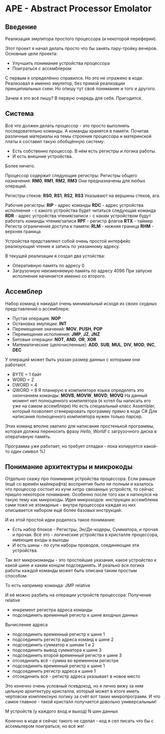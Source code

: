# APE - Abstract Processor Emolator
## Введение
Реализация эмулятора простого процессора (и некоторой переферии).

Этот проект я начал делать просто что бы занять пару-тройку вечеров.
Основные цели проекта:
- Улучшить понимание устройства процессора
- Поиграться с ассемблером

С первым я определённо справился.
Но это не отражено в коде.
Реализовал я именно эмулятор, без прямой реализации принципиальных схем.
Но опишу тут своё понимание и того и другого.

Зачем я это всё пишу?
В первую очередь для себя.
Пригодится.

## Система
Всё что должен делать процессор - это просто выполнять последовательно команды. А команды хранятся в памяти.
Почитав различные материалы на темы строения процессора и материнской платы я составил такую обобщённую систему:

- Есть собственно процессор. В нём есть регистры и логика работы.
- И есть внешние устройства.

Более ничего.

Процессор содержит следующие регистры:
Регистры общего назначения: **RM0**, **RM1**, **RM2**, **RM3**
Они предназначены для любых операций.

Регистры стеков: **RS0**, **RS1**, **RS2**, **RS3**
Указывают на вершины стеков, ага.

Рабочие регистры:
    **RIP** - адрес команды
    **RDC** - адрес устройства исполнения - с какого устройства будет читаться следующая команда
	**RDR** - адрес устройства чтения/записи - с каким устройством будут работать команды чтения/записи
    **RPF** - регистр флагов
    **RTX** - таймер
Регистр ограничения доступа к памяти:
    **RLM** - нижняя граница
    **RHM** - верхняя граница

Устройства представляют собой очень простой интерфейс реализующий чтение и запись по указанному адресу.

В текущей реализации я создал два устойства:
- Оперативную память по адресу 0
- Загрузочную неизменяемую память по адресу 4096
При запуске исполнение начинается именно со второго.



## Ассемблер

Набор команд я накидал очень минимальный исходя из своих скудных представлений о ассемблере:
- Пустая операция: **NOP**
- Остановка эмуляции: **INT**
- Перемещение значений: **MOV**, **PUSH**, **POP**
- Перемещения исполнения: **JMP**, **JZ**, **JNZ**
- Битовые операции: **NOT**, **AND**, **OR**, **XOR**
- Математические (целочисленные): **ADD**, **SUB**, **MUL**, **DIV**, **MOD**, **INC**, **DEC**

У операций может быть указан размер данных с которыми они работают.
- BYTE = 1 байт
- WORD = 2
- DWORD = 4
- QWORD = 8
Я планирую в компиляторе языка определять это окончанием команды: **MOVB**, **MOVW**, **MOVD**, **MOVQ**
На данный момент нет полноценного компилятора (я хотел бы написать его уже на самом ассемблере)
Но есть специальный класс Assembler, который позволяет сгенерировать программу прямо в коде C#
Для написания полноценного компилятора нужен только парсер.

Этих команд вполне хватило для написания простенькой программы, которая должна переносить фразу *Hello, World!* с загрузочного диска в оперативную память.

Программа уже работает, но требует отладки - пока копируется какой-то один символ %)



## Понимание архитектуры и микрокоды

Отдельно скажу про понимание устройства процессора.
Если раньше (ещё со времён майнкрафта) восприятие было не полным и казалось что процессор состоит из кучи хитро связанных устройств, то сейчас пришло некоторое понимание.
Особенно после того как я наткнулся на такую тему как микрокоды.
Идея микрокодов: инструкции ассемблема сами тоже не атомарные - внутри процессора каждая из них описывается набором ещё более базовых инструкций.

И из этой простой идеи родилось такое понимание:
- Есть набор блоков - Регистры, Эн/Де-кодеры, Сумматора, и прочая и прочая.
  Всё это - логические устройства в кристалле процессора, имеющие входы и выходы
- И есть шины - по сути наборы проводов, соединяющие эти устройства.

Так вот микрокоманды - это простейшие указания, какое устройство к какой шине и каким концом подсоединять.
И реально вся логика работы каждой команды может быть описана таким простым способом.

То есть например команда:
JMP relative

И её можно разбить на операции устройств процессора:
Получение relative
- инкремент регистра адреса команды
- подсоединить временный регистр к шине входных данных

Вычисление адреса
- подсоединить временный регистр к шине 1
- подсоединить регистр адреса команд к шине 2
- подсоединить сумматор к шинам 1 и 2
- подсоединить вывод сумматора к шине 3
- подсоединить второй временный регистр к шине 3
- отсоединить всё - сумма во временном регистре
- подсоединить временный регистр к шине 1
- подсоединить регистр адреса к шине 1
- отсоединить всё - регистр адреса указывает в новое место

Это конечно очень условный псевдокод, но я лично вижу за ним цельную архитектуру кристалла, который может в итоге иметь чертовски комплексную логику за счёт вот таких микропрограмм. И что самое главное - такой кристалл получается довольно универсальным!

M устройств (у каждого вход и выход)
N шин данных

Конечно в коде я сейчас такого не сделал - код я сел писать что бы с ассемьлером поиграться, но всё же!








